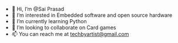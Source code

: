 - 👋 Hi, I’m @Sai Prasad
- 👀 I’m interested in Embedded software and open source hardware
- 🌱 I’m currently learning Python
- 💞️ I’m looking to collaborate on Card games
- 📫 You can reach me at techbyartist@gmail.com

<!---
SAIPRASAD is a ✨ special ✨ repository because its `README.md` (this file) appears on your GitHub profile.
You can click the Preview link to take a look at your changes.
--->
